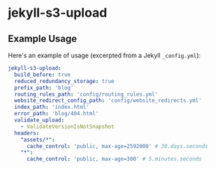 # jekyll-s3-upload

## Example Usage

Here's an example of usage (excerpted from a Jekyll `_config.yml`):

```yaml
jekyll-s3-upload:
  build_before: true
  reduced_redundancy_storage: true
  prefix_path: 'blog'
  routing_rules_path: 'config/routing_rules.yml'
  website_redirect_config_path: 'config/website_redirects.yml'
  index_path: 'index.html'
  error_path: 'blog/404.html'
  validate_upload:
    - ValidateVersionIsNotSnapshot
  headers:
    "assets/*":
      cache_control: 'public, max-age=2592000' # 30.days.seconds
    "*":
      cache_control: 'public, max-age=300' # 5.minutes.seconds
```
